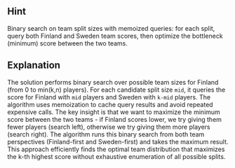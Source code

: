## Hint
Binary search on team split sizes with memoized queries: for each split, query both Finland and Sweden team scores, then optimize the bottleneck (minimum) score between the two teams.

## Explanation
The solution performs binary search over possible team sizes for Finland (from 0 to min(k,n) players). For each candidate split size `mid`, it queries the score for Finland with `mid` players and Sweden with `k-mid` players. The algorithm uses memoization to cache query results and avoid repeated expensive calls. The key insight is that we want to maximize the minimum score between the two teams - if Finland scores lower, we try giving them fewer players (search left), otherwise we try giving them more players (search right). The algorithm runs this binary search from both team perspectives (Finland-first and Sweden-first) and takes the maximum result. This approach efficiently finds the optimal team distribution that maximizes the k-th highest score without exhaustive enumeration of all possible splits.
